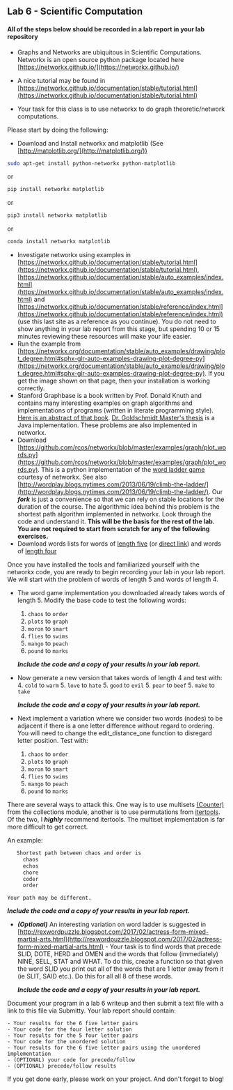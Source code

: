 ## Lab 6 - Scientific Computation

<!--
- One/Two page slide presentation of your project and post your slide in RCOS class channel #csci2963-01
-->

#### All of the steps below should be recorded in a lab report in your lab repository ####

- Graphs and Networks are ubiquitous in Scientific Computations. Networkx is an open source python package located here [https://networkx.github.io/](https://networkx.github.io/)

- A nice tutorial may be found in [https://networkx.github.io/documentation/stable/tutorial.html](https://networkx.github.io/documentation/stable/tutorial.html)

- Your task for this class is to use networkx to do graph theoretic/network computations.

Please start by doing the following:

- Download and Install networkx and matplotlib (See [http://matplotlib.org/](http://matplotlib.org/))

```bash
sudo apt-get install python-networkx python-matplotlib

```
or

```bash
pip install networkx matplotlib

```
or

```bash
pip3 install networkx matplotlib

```
or

```bash
conda install networkx matplotlib

```

- Investigate networkx using examples in [https://networkx.github.io/documentation/stable/tutorial.html](https://networkx.github.io/documentation/stable/tutorial.html), [https://networkx.github.io/documentation/stable/auto_examples/index.html](https://networkx.github.io/documentation/stable/auto_examples/index.html) and [https://networkx.github.io/documentation/stable/reference/index.html](https://networkx.github.io/documentation/stable/reference/index.html) (use this last site as a reference as you continue). You do not need to show anything in your lab report from this stage, but spending 10 or 15 minutes reviewing these resources will make your life easier.
- Run the example from [https://networkx.org/documentation/stable/auto_examples/drawing/plot_degree.html#sphx-glr-auto-examples-drawing-plot-degree-py](https://networkx.org/documentation/stable/auto_examples/drawing/plot_degree.html#sphx-glr-auto-examples-drawing-plot-degree-py). If you get the image shown on that page, then your installation is working correctly.
- Stanford Graphbase is a book written by Prof. Donald Knuth and contains many interesting examples on graph algorithms and implementations of programs (written in literate programming style). [Here is an abstract of that book](http://tex.loria.fr/sgb/abstract.pdf). [Dr. Goldschmidt Master's thesis](Masters.pdf) is a Java implementation. These problems are also implemented in networkx.
- Download [https://github.com/rcos/networkx/blob/master/examples/graph/plot_words.py](https://github.com/rcos/networkx/blob/master/examples/graph/plot_words.py). This is a python implementation of the [word ladder game](https://en.wikipedia.org/wiki/Word_ladder) courtesy of networkx. See also [http://wordplay.blogs.nytimes.com/2013/06/19/climb-the-ladder/](http://wordplay.blogs.nytimes.com/2013/06/19/climb-the-ladder/). Our ***fork*** is just a convenience so that we can rely on stable locations for the duration of the course. The algorithmic idea behind this
problem is the shortest path algorithm implemented in networkx. Look through the code and understand it. **This will be the basis for the rest of the lab. You are not required to start from scratch for any of the following exercises.** 
- Download words lists for words of [length five](https://github.com/networkx/networkx/blob/master/examples/graph/words_dat.txt.gz) (or [direct link](words_dat.txt.gz)) and words of [length four](words4_dat.txt.gz)


Once you have installed the tools and familiarized yourself with the networkx code, you are ready to begin recording your lab in your lab report. We will start with the problem of words of length 5 and words of length 4. 

- The word game implementation you downloaded already takes words of length 5. Modify the base code to test the following words:
    1.   `chaos` to `order`
    2.   `plots` to `graph`
    3.   `moron` to `smart`
    3.   `flies` to `swims`
    3.   `mango` to `peach`
    4.   `pound` to `marks`

  ***Include the code and a copy of your results in your lab report.***

- Now generate a new version that takes words of length 4 and test with:
    4. `cold` to `warm`
    5. `love` to `hate`
    5. `good` to `evil`
    5. `pear` to `beef`
    5. `make` to `take`
    

  ***Include the code and a copy of your results in your lab report.***

- Next implement a variation where we consider two words (nodes) to be adjacent if there is a one letter difference without regard to ordering. You will need to change the edit\_distance\_one function to disregard letter position. Test with:
    1.   `chaos` to `order`
    2.   `plots` to `graph`
    3.   `moron` to `smart`
    3.   `flies` to `swims`
    3.   `mango` to `peach`
    4.   `pound` to `marks`

There are several ways to attack this. One way is to use multisets [(Counter)](https://docs.python.org/3.5/library/collections.html#collections.Counter) from the collections module, another is to use permutations from [itertools](https://docs.python.org/3/library/itertools.html?highlight=permutations#itertools.permutations). Of the two, I ***highly*** recommend itertools. The multiset implementation is far more difficult to get correct.

   An example:

   ```bash 
      Shortest path between chaos and order is
        chaos
        echos
        chore
        coder
        order

   ```

    Your path may be different.

  ***Include the code and a copy of your results in your lab report.***

- ***(Optional)*** An interesting variation on word ladder is suggested in [http://rexwordpuzzle.blogspot.com/2017/02/actress-form-mixed-martial-arts.html](http://rexwordpuzzle.blogspot.com/2017/02/actress-form-mixed-martial-arts.html) - Your task is to find words that precede SLID, DOTE, HERD and OMEN and the words that follow (immediately) NINE, SELL, STAT and WHAT. To do this, create a function so that given the word SLID you print out all of the words that are 1 letter away from it (ie SLIT, SAID etc.). Do this for all all 8 of these words.

  ***Include the code and a copy of your results in your lab report.***

Document your program in a lab 6 writeup and then submit a text file with a link to this file via Submitty. Your lab report should contain:
	
	- Your results for the 6 five letter pairs
	- Your code for the four letter solution
	- Your results for the 5 four letter pairs
	- Your code for the unordered solution
	- Your results for the 6 five letter pairs using the unordered implementation
	- (OPTIONAL) your code for precede/follow
	- (OPTIONAL) precede/follow results

If you get done early, please work on your project. And don't forget to blog!
